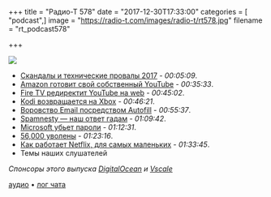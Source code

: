 +++
title = "Радио-Т 578"
date = "2017-12-30T17:33:00"
categories = [ "podcast",]
image = "https://radio-t.com/images/radio-t/rt578.jpg"
filename = "rt_podcast578"

+++

![](https://radio-t.com/images/radio-t/rt578.jpg)

- [Скандалы и технические провалы 2017](https://thenextweb.com/evergreen/2017/12/29/2017-review-techs-biggest-scandals-fuck-ups/) - *00:05:09*.
- [Amazon готовит свой собственный YouTube](http://bgr.com/2017/12/20/amazon-youtube-service-amazontube/) - *00:35:33*.
- [Fire TV редиректит YouTube на web](https://techcrunch.com/2017/12/28/amazon-updates-fire-tvs-youtube-app-to-redirect-users-to-a-web-browser-instead/) - *00:45:02*.
- [Kodi возвращается на Xbox](https://www.engadget.com/2017/12/29/kodi-media-player-arrives-to-xbox-one/) - *00:46:21*.
- [Воровство Email посредством Autofill](https://www.pcmag.com/news/358180/web-trackers-lift-email-addresses-via-browsers-autofill-fea) - *00:55:37*.
- [Spamnesty — наш ответ гадам](https://spa.mnesty.com/) - *01:09:42*.
- [Microsoft убьет пароли](https://www.techspot.com/news/72499-microsoft-time-kill-off-password.html) - *01:12:31*.
- [56,000 уволены](https://qz.com/1152683/indian-it-layoffs-in-2017-top-56000-led-by-tcs-infosys-cognizant/) - *01:23:16*.
- [Как работает Netflix, для самых маленьких](http://highscalability.com/blog/2017/12/11/netflix-what-happens-when-you-press-play.html) - *01:33:45*.
- Темы наших слушателей

*Спонсоры этого выпуска [DigitalOcean](https://www.digitalocean.com) и [Vscale](http://bit.ly/radio-t_vscale)*

[аудио](https://cdn.radio-t.com/rt_podcast578.mp3) • [лог чата](http://chat.radio-t.com/logs/radio-t-578.html)
<audio src="https://cdn.radio-t.com/rt_podcast578.mp3" preload="none"></audio>
